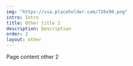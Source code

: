```yaml
---
img: "https://via.placeholder.com/728x90.png"
intro: Intro
title: Other title 2
description: Description
order: 2
layout: other
---
```

Page content other 2
